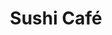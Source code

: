 ---
layout: place
title: Sushi Café
permalink: /minnesota/cottage-grove/sushi-cafe.html
stateAbbr: MN
stateName: Minnesota
cityName: Cottage Grove
seo:
  type: restaurant
  links: http://sushicafemn.com/
place_id: ChIJmSPuNULQ94cRHSDzpXfnzKo
photos:
  - name: >-
      places/ChIJmSPuNULQ94cRHSDzpXfnzKo/photos/AeeoHcLXeRQIMamkDndNf1wxiVhKi5EvSyIVYrUb6NI3X-ngH3wkm37o6Y_OBNjRgQcYvOqAJBv_gfIHxhEgUmubOZbV8RcJruDdH-QKXgD64QbXt6SFJbtBrAOFSYiEcks_8DADmImS-4yMzM9N13duouGOjOEQBkQ3GyZMDFvgnbVTS9TEYZSjKuT_jMTacm-rmaZEKH70QP4AtwgmuxPFheYU-yo1nuDPJkCMq9KLXNCVFbkA_AjCWAs7KaPnyaelXRY9AYT4VGQJcb8YGASyFiY-PMSaSvnT7JlVdS2g5auJGFuEh9b4CtKMilBXDalJT5DDXDTguUCXmRYU15wtz2xYWQnmC1-Vj25HsZp_bNZJKrbybs2mqTfTq7_yhLz6M1lT7cmYqJAfcsAaNQMnIusb4Lerjhy0r4ek9aGSqcGoCTc
    widthPx: 4080
    heightPx: 3072
    authorAttributions:
      - displayName: Alli Tripp
        uri: https://maps.google.com/maps/contrib/105124329941761374050
        photoUri: >-
          https://lh3.googleusercontent.com/a-/ALV-UjV1GQUCfiOKSJ5Tys2F24FF5kQpgYqolnnP4XcOuUU22WFzRdxORA=s100-p-k-no-mo
    flagContentUri: >-
      https://www.google.com/local/imagery/report/?cb_client=maps_api_places.places_api&image_key=!1e10!2sCIHM0ogKEICAgIDZvsngrAE&hl=en-US
    googleMapsUri: >-
      https://www.google.com/maps/place//data=!3m4!1e2!3m2!1sCIHM0ogKEICAgIDZvsngrAE!2e10!4m2!3m1!1s0x87f7d04235ee2399:0xaacce777a5f3201d
  - name: >-
      places/ChIJmSPuNULQ94cRHSDzpXfnzKo/photos/AeeoHcIpX8PjhBhoaHT0QdM2Z_NsiVaGX7cyLag2l7SWMsxP3ajBgJjAJZk6UmCiFq8geShRqd_czB2KgmxnIR7cWuBxlstOIOmap3GM7h3vnLaMyGJ3ay5Ibg5tL4ta5nIGOKIU1fK18nl5slTJNpVXGvOVv9dVxsekDZazuA7h2Xnr5Wzd0ZqNYxwlDBeaNXlZQNfg7k2gTz7TxTogs8BsIRgYTeWGeUS4l1puy2P9PfDSpAbQ6G1Ey5YJDOSXWespN2dEvlJDNoPoBM0rm1j1Jdqcr0hc2pGn6UMdUggVozn-lw
    widthPx: 3854
    heightPx: 2503
    authorAttributions:
      - displayName: Sushi Café
        uri: https://maps.google.com/maps/contrib/118332891153634069126
        photoUri: >-
          https://lh3.googleusercontent.com/a/ACg8ocLWbIpESGpcvQnPO23hFy0WEqXZq721G7AJGngkMJVUxwhzDA=s100-p-k-no-mo
    flagContentUri: >-
      https://www.google.com/local/imagery/report/?cb_client=maps_api_places.places_api&image_key=!1e10!2sAF1QipOAzzr504Y4ThRa57XRizLujfe8xz83LIcprctJ&hl=en-US
    googleMapsUri: >-
      https://www.google.com/maps/place//data=!3m4!1e2!3m2!1sAF1QipOAzzr504Y4ThRa57XRizLujfe8xz83LIcprctJ!2e10!4m2!3m1!1s0x87f7d04235ee2399:0xaacce777a5f3201d
  - name: >-
      places/ChIJmSPuNULQ94cRHSDzpXfnzKo/photos/AeeoHcL9-f13DST-u-sT98qRz7jwC-Elsq45BPD558wGCXoUGi4u_k2R4e1F4kZftpHulJbjUMvcw0SMfX4wAZW4hrOJQfoCNQAUMTGLSI9b0YZjC1-cTP9K8UaHC_-mW_BR55ntIXkMJJHf02AmmBHxbiaXfBxHYPQVw6gRc3NAJdiMbzR-gedEb1fIYA0ND57JiP85S2VylrjzMnnwjdAIYZ0ImVLXBwrEsAE2_39W6y5CbclknTkBy7abxJHy0ughNhSKFV97ln46tV_dh6Xo2um5ljzPcDcJwrBh93IGa5-e4w
    widthPx: 1080
    heightPx: 1080
    authorAttributions:
      - displayName: Sushi Cafe'
        uri: https://maps.google.com/maps/contrib/101789637333500634831
        photoUri: >-
          https://lh3.googleusercontent.com/a-/ALV-UjUL46VXUpr5nau3k8tfw8hGvlDYqNsueL4sd1vpGaavvd64Y9g=s100-p-k-no-mo
    flagContentUri: >-
      https://www.google.com/local/imagery/report/?cb_client=maps_api_places.places_api&image_key=!1e10!2sAF1QipNp2Dy4rlhO4wJsgBPJf40TWnAwn4-_9H3YUZd0&hl=en-US
    googleMapsUri: >-
      https://www.google.com/maps/place//data=!3m4!1e2!3m2!1sAF1QipNp2Dy4rlhO4wJsgBPJf40TWnAwn4-_9H3YUZd0!2e10!4m2!3m1!1s0x87f7d04235ee2399:0xaacce777a5f3201d
  - name: >-
      places/ChIJmSPuNULQ94cRHSDzpXfnzKo/photos/AeeoHcIfaJKqGQMgdSk2S74L0uMBvZLInBy5n30oKhMBl-fe-GZg-Jvh2WkPmsjQlK5zx3RSKwYCMiM1fNxurFVJ8ynsawSBcHTkCtFuJh1UUjDOTExdemVaZaz_JW6nRLaN_IilMco3tojBOJOHbHUIHKcY4d5W6hYL_NEC7wLUytZz_S7mnc02mHzSADYGFZRo0htYhDwl-b2va46hUZxy6Kp7luQc1OIIE_lNRcDDbuKaoxIoTWPUUz18UhHlfnDS2X2LXhDIJ4mMPZ96Jj2RQc4gUWEuH8nRVlvikEIMNnzxKA
    widthPx: 3024
    heightPx: 4032
    authorAttributions:
      - displayName: Sushi Café
        uri: https://maps.google.com/maps/contrib/118332891153634069126
        photoUri: >-
          https://lh3.googleusercontent.com/a/ACg8ocLWbIpESGpcvQnPO23hFy0WEqXZq721G7AJGngkMJVUxwhzDA=s100-p-k-no-mo
    flagContentUri: >-
      https://www.google.com/local/imagery/report/?cb_client=maps_api_places.places_api&image_key=!1e10!2sAF1QipNzO-aQMDNzLaZ_ERWurn2szGl3zpTuZhULl_JP&hl=en-US
    googleMapsUri: >-
      https://www.google.com/maps/place//data=!3m4!1e2!3m2!1sAF1QipNzO-aQMDNzLaZ_ERWurn2szGl3zpTuZhULl_JP!2e10!4m2!3m1!1s0x87f7d04235ee2399:0xaacce777a5f3201d
  - name: >-
      places/ChIJmSPuNULQ94cRHSDzpXfnzKo/photos/AeeoHcL1przfVQQxXVxPSFCXrq3x8LPTgx9Z-Z8VGMEfJRSBEj5oaHGFFNBGH3tBh0wCrHuTC25I7hnnuIv0fsFzrCnwX1szeMrEF63dYV8nHa8whtaIp3Y2IhSvpLViah8GsNyhcY0XHHIovsW1_JMNPcrIf93-6chCZFf79Kd1dbQx2hsAX9ThIWMHUKrZ91EgB3DCOCGsR8Q7WmLvgzZu9tYPSDYRoWvAhvfkXIWOrnaEWEneJsqSPqnlBGT99UwTJoff7G3PAvOzDEPEZpd1XarvILl-7450cp1V78vlDIi-zg
    widthPx: 4032
    heightPx: 3024
    authorAttributions:
      - displayName: Sushi Café
        uri: https://maps.google.com/maps/contrib/118332891153634069126
        photoUri: >-
          https://lh3.googleusercontent.com/a/ACg8ocLWbIpESGpcvQnPO23hFy0WEqXZq721G7AJGngkMJVUxwhzDA=s100-p-k-no-mo
    flagContentUri: >-
      https://www.google.com/local/imagery/report/?cb_client=maps_api_places.places_api&image_key=!1e10!2sAF1QipOj88l9Sf66v0lrOvSdO5DVOHD2yantnxgYL_R5&hl=en-US
    googleMapsUri: >-
      https://www.google.com/maps/place//data=!3m4!1e2!3m2!1sAF1QipOj88l9Sf66v0lrOvSdO5DVOHD2yantnxgYL_R5!2e10!4m2!3m1!1s0x87f7d04235ee2399:0xaacce777a5f3201d
  - name: >-
      places/ChIJmSPuNULQ94cRHSDzpXfnzKo/photos/AeeoHcJL2D9WcmNCZFUxtIKILuMg7R9hos3g49DZzbCT2tjrPTHtDvuFN_tdQenJCt5F08G8bF0AckBejCkRXjPzx9imo4ohoz2ILYWGHrn5_vr32h1Pz0cAPQZ1_iCNI6TdXBp0IF6ko5T2ene-qI9Lo05TGZfWd8fMXoLGgmNfkddCxBbDY_lyd7KXkmi9VfKIEMjRNvQrF6CGf2QJgFGOtpmjhS8y4Zd8Vdl4fAs4h46Qp807E1YM_cjz9JbJnMuogQxrk071cWInIcCfONsObRuFmvqnoOo6P_smeB3kSWxX9A
    widthPx: 4032
    heightPx: 3024
    authorAttributions:
      - displayName: Sushi Café
        uri: https://maps.google.com/maps/contrib/118332891153634069126
        photoUri: >-
          https://lh3.googleusercontent.com/a/ACg8ocLWbIpESGpcvQnPO23hFy0WEqXZq721G7AJGngkMJVUxwhzDA=s100-p-k-no-mo
    flagContentUri: >-
      https://www.google.com/local/imagery/report/?cb_client=maps_api_places.places_api&image_key=!1e10!2sAF1QipNRSeF_IM0zeXQrvkCRNAzRrjdmw75O0DsIvW6-&hl=en-US
    googleMapsUri: >-
      https://www.google.com/maps/place//data=!3m4!1e2!3m2!1sAF1QipNRSeF_IM0zeXQrvkCRNAzRrjdmw75O0DsIvW6-!2e10!4m2!3m1!1s0x87f7d04235ee2399:0xaacce777a5f3201d
  - name: >-
      places/ChIJmSPuNULQ94cRHSDzpXfnzKo/photos/AeeoHcKykhwXYECPoZpaAB_5trkHDOxOpxZUqTB22DECTum3iG1FmrSIngnyHO6869oLSqpCu6UN72DWDg-g0LN_QZCJCoBCX3XQCox0GREvuQWupyom9FKnQrjE-40ox7-ZV7RWnbaBTiRB51iO8yD33aMRTWcJSRSH0_kuEJRnLOME20nWMJkaJ6tVu5z4POM9EsKmJBkqlLq_bx21B3LPr6Lcs_-6oIwxR6qT5NukThfaaZmHGUAw-4mz9P9o1wB2HS3D1cfBx7919RaKmcqPpHhdT9LzryKsIcLM49scCtmrvg
    widthPx: 3024
    heightPx: 4032
    authorAttributions:
      - displayName: Sushi Café
        uri: https://maps.google.com/maps/contrib/118332891153634069126
        photoUri: >-
          https://lh3.googleusercontent.com/a/ACg8ocLWbIpESGpcvQnPO23hFy0WEqXZq721G7AJGngkMJVUxwhzDA=s100-p-k-no-mo
    flagContentUri: >-
      https://www.google.com/local/imagery/report/?cb_client=maps_api_places.places_api&image_key=!1e10!2sAF1QipN7QmsR7fwVt4LahIlUuG9EGDnvIFesXxZ-bOrc&hl=en-US
    googleMapsUri: >-
      https://www.google.com/maps/place//data=!3m4!1e2!3m2!1sAF1QipN7QmsR7fwVt4LahIlUuG9EGDnvIFesXxZ-bOrc!2e10!4m2!3m1!1s0x87f7d04235ee2399:0xaacce777a5f3201d
  - name: >-
      places/ChIJmSPuNULQ94cRHSDzpXfnzKo/photos/AeeoHcJMB7xllrpySiEqmU3NCTFMxdYGKWMDOe73rzPcGMj0uY-uT7-WEVHv2icweAWYKZ1PTJNLUsk-tK2xkjk9pn1PC2tu2saGrgs6XUqhJ9UIKg9OTqYVkO8Qhu8aK10M3iT9Q6MFEOTJGe_ysZkKLaJOrnAOVGNWb7xf7yYKvx1KEAt-8KewgUo7vfZFZcHUAxyOkjQhDkNHL39c_l7RTH4AL6_7uGYp3gOt973J4f3ZlYVZKv-Ny1Wjgx6L_6cpOFCGe8T1vqW6v9HEu5MPkdEU1ZU7CGrEfBm3I9Mft27w5vIT2bmn51Apf9hwCt4vMlxRRMufH_6SnhL_TLUxykMUy8I_ViKk6NNgmrnT-EgGjQ69cJp7nOI6t1l-nbAHcvtwjbd6kVgTV5GzhGr3Sud5CptuLGTUHHyz87G1Hcouy4Im
    widthPx: 4000
    heightPx: 3000
    authorAttributions:
      - displayName: James Wallin
        uri: https://maps.google.com/maps/contrib/110720689584518407701
        photoUri: >-
          https://lh3.googleusercontent.com/a-/ALV-UjUtFtvymlD-Oe2GeZDCBahOVYj5pPgwWNRQEdqIkvKEeB0nwq0=s100-p-k-no-mo
    flagContentUri: >-
      https://www.google.com/local/imagery/report/?cb_client=maps_api_places.places_api&image_key=!1e10!2sCIHM0ogKEICAgICXu-W90AE&hl=en-US
    googleMapsUri: >-
      https://www.google.com/maps/place//data=!3m4!1e2!3m2!1sCIHM0ogKEICAgICXu-W90AE!2e10!4m2!3m1!1s0x87f7d04235ee2399:0xaacce777a5f3201d
  - name: >-
      places/ChIJmSPuNULQ94cRHSDzpXfnzKo/photos/AeeoHcJeYwx9W4L2qD-VaWlb3IhMSOp2Ve_ghyQ4Jrawi-CHt7vGaOcFrbGyhqrQB2U1WHz6u1xXNnaghStEV9Tb2OXnaT9BDLcV-v_J46dc3HsVQ4D_rfh_d4Av_qzqXGO28_maec7V7F4jR1SyukSZDXKLZ0PQjJlQoNAhdxHvjpNR0fVqvaYEEILXREbypwV9sVEESB3qfA_RPhxWxsu_7OHgK4ZVtN8SJiWZheNBjMotJT8Idp6BajkesahuIVZ8g0pOS-tb-powfDWlqLeOhsA-dSPwz3sgsf5uB7jxSZhFMIIaRMvOVys5boJCzIrgbHxN1P-eu9LgCkRmAMxfptw5iO7tnxzYrx8oKOCNjKY1NwcsztfbkY_PyLUV_fre7yIf7ECI-7qr9XCKi7lCPXMJ1fvaxTlI2yGSoZyBjwL96UWt
    widthPx: 3024
    heightPx: 4032
    authorAttributions:
      - displayName: Mike Chu
        uri: https://maps.google.com/maps/contrib/110751487614791453950
        photoUri: >-
          https://lh3.googleusercontent.com/a-/ALV-UjUmb8swEQH0z8jOVnp1I1IpQQvbvd24o68b-psF-KAXUT1RL58=s100-p-k-no-mo
    flagContentUri: >-
      https://www.google.com/local/imagery/report/?cb_client=maps_api_places.places_api&image_key=!1e10!2sCIHM0ogKEICAgICM6KupjQE&hl=en-US
    googleMapsUri: >-
      https://www.google.com/maps/place//data=!3m4!1e2!3m2!1sCIHM0ogKEICAgICM6KupjQE!2e10!4m2!3m1!1s0x87f7d04235ee2399:0xaacce777a5f3201d
  - name: >-
      places/ChIJmSPuNULQ94cRHSDzpXfnzKo/photos/AeeoHcJ2gUMuMOByaIM_1uJC0X8Z9hZXW-D-QxCqKEB9VR7bpbXgJmRrBXVvffcZ_kNc5rI_QZaFyBkWEeVmVOmCL9z-SuUHXbyheCS05zN028ikFOUN0s-R1SJ9v-KkqHMoEAgpFVv079Hytd-0xwskKicrQgOrEtkgqzvd0Nc8YeU79hRc1hVEk-oobsfN8M9A-VoLbv0SIZvpzShfskukWlcAkeo3CPCeI7JG2CsskubgvbLTRb44HOEGTEufQgXlpg4DClZqiUjS_pWgRD-Xaqc4da3FYNLhS3jOw2FfBaXXeLGpYSZu-H0rnU7SnNKFX9MaV3fMO3K4_w4--Adu8ObsJbYSlJM00WYQY2OMoJvtsb8VFhBJZdAwn09lQluOvxedwnYeb6dLsHVxbbsAvUErklgPDinleq_B3dgU1Cc
    widthPx: 4032
    heightPx: 2268
    authorAttributions:
      - displayName: Jeanne Sundby
        uri: https://maps.google.com/maps/contrib/104178418672646241293
        photoUri: >-
          https://lh3.googleusercontent.com/a/ACg8ocJFFjZWIjsyS3msamPKCADm9ZokUTcoDb2T9ldJEYgMNWxWsw=s100-p-k-no-mo
    flagContentUri: >-
      https://www.google.com/local/imagery/report/?cb_client=maps_api_places.places_api&image_key=!1e10!2sCIHM0ogKEICAgIDqn9yDUw&hl=en-US
    googleMapsUri: >-
      https://www.google.com/maps/place//data=!3m4!1e2!3m2!1sCIHM0ogKEICAgIDqn9yDUw!2e10!4m2!3m1!1s0x87f7d04235ee2399:0xaacce777a5f3201d
address: 7750 Harkness Ave S, Cottage Grove, MN 55016, USA
street: 7750 Harkness Ave S
city: Cottage Grove
state: MN
zip: '55016'
country: USA
neighborhood: null
latitude: '44.836823'
longitude: '-92.959800'
accessibility_options:
  wheelchairAccessibleParking: true
  wheelchairAccessibleEntrance: true
business_status: OPERATIONAL
name: Sushi Café
google_maps_links:
  directionsUri: >-
    https://www.google.com/maps/dir//''/data=!4m7!4m6!1m1!4e2!1m2!1m1!1s0x87f7d04235ee2399:0xaacce777a5f3201d!3e0
  placeUri: https://maps.google.com/?cid=12307466382768021533
  writeAReviewUri: >-
    https://www.google.com/maps/place//data=!4m3!3m2!1s0x87f7d04235ee2399:0xaacce777a5f3201d!12e1
  reviewsUri: >-
    https://www.google.com/maps/place//data=!4m4!3m3!1s0x87f7d04235ee2399:0xaacce777a5f3201d!9m1!1b1
  photosUri: >-
    https://www.google.com/maps/place//data=!4m3!3m2!1s0x87f7d04235ee2399:0xaacce777a5f3201d!10e5
primary_type: Japanese Restaurant
opening_hours:
  regular: null
  current: null
secondary_opening_hours:
  regular:
    weekdayDescriptions: null
    type: null
  current:
    weekdayDescriptions: null
    type: null
phone: (651) 683-2048
price_level: PRICE_LEVEL_MODERATE
price_range: $10 &ndash; $20
rating: '4.2'
rating_count: 0
website: http://sushicafemn.com/
description: >-
  Discover Sushi Café in Cottage Grove, MN$$$Nestled in Cottage Grove, MN, Sushi
  Café stands out as a welcoming spot for enjoying authentic Japanese flavors,
  offering a casual atmosphere perfect for casual diners seeking fresh sushi and
  more. This spot delights with a variety of noodle dishes, creative sushi
  rolls, and refreshing bubble teas, all served in a relaxed setting that
  emphasizes accessibility features like wheelchair-friendly entrances. Patrons
  appreciate the generous portions and thoughtful menu options that cater to
  different tastes, making it a go-to choice for those exploring sushi
  restaurants nearby. With its moderate pricing and inviting vibe, it's an ideal
  destination for anyone craving Japanese-inspired meals without the formality.
generative_summary: >-
  Discover Sushi Café in Cottage Grove, MN$$$Nestled in Cottage Grove, MN, Sushi
  Café stands out as a welcoming spot for enjoying authentic Japanese flavors,
  offering a casual atmosphere perfect for casual diners seeking fresh sushi and
  more. This spot delights with a variety of noodle dishes, creative sushi
  rolls, and refreshing bubble teas, all served in a relaxed setting that
  emphasizes accessibility features like wheelchair-friendly entrances. Patrons
  appreciate the generous portions and thoughtful menu options that cater to
  different tastes, making it a go-to choice for those exploring sushi
  restaurants nearby. With its moderate pricing and inviting vibe, it's an ideal
  destination for anyone craving Japanese-inspired meals without the formality.
generative_disclosure: Summarized by AI using the Grok-3-Mini model.
reviews:
  - name: >-
      places/ChIJmSPuNULQ94cRHSDzpXfnzKo/reviews/ChdDSUhNMG9nS0VJQ0FnSUNYdS1XOTRBRRAB
    relativePublishTimeDescription: 5 months ago
    rating: 4
    text:
      text: >-
        I want to start off with that sushi isn't my favorite go to.  But I did
        have someone with who loves sushi and eats it quite frequently.


        The first thing I want to speak to is on the menus, the prices were
        crossed off and hand written ones were in place. The hand writing was
        difficult, at best, to make out. Personally, not a fan of that.


        I did defer to the person that was with, who loves sushi for their
        input. Their opinion was the sushi was fresh. The texture was perfect,
        and the flavor was spot on. However, they said the Wasabi wasn't very
        spicy or flavorful.


        I tried the General Tso's chicken with white rice. I thought the rice
        was superb! I really enjoyed it. The chicken was good, but very chewy.


        They had a large selection of Boba tea. Again, not my thing, but
        something I feel I should point out.


        I felt that overall, it was a bit pricey. Staff was friendly. But,
        again, you don't really know the prices as they write them onto the
        menus.


        I hope this helps. Cheers!
      languageCode: en
    originalText:
      text: >-
        I want to start off with that sushi isn't my favorite go to.  But I did
        have someone with who loves sushi and eats it quite frequently.


        The first thing I want to speak to is on the menus, the prices were
        crossed off and hand written ones were in place. The hand writing was
        difficult, at best, to make out. Personally, not a fan of that.


        I did defer to the person that was with, who loves sushi for their
        input. Their opinion was the sushi was fresh. The texture was perfect,
        and the flavor was spot on. However, they said the Wasabi wasn't very
        spicy or flavorful.


        I tried the General Tso's chicken with white rice. I thought the rice
        was superb! I really enjoyed it. The chicken was good, but very chewy.


        They had a large selection of Boba tea. Again, not my thing, but
        something I feel I should point out.


        I felt that overall, it was a bit pricey. Staff was friendly. But,
        again, you don't really know the prices as they write them onto the
        menus.


        I hope this helps. Cheers!
      languageCode: en
    authorAttribution:
      displayName: James Wallin
      uri: https://www.google.com/maps/contrib/110720689584518407701/reviews
      photoUri: >-
        https://lh3.googleusercontent.com/a-/ALV-UjUtFtvymlD-Oe2GeZDCBahOVYj5pPgwWNRQEdqIkvKEeB0nwq0=s128-c0x00000000-cc-rp-mo-ba6
    publishTime: '2024-10-21T00:57:27.639579Z'
    flagContentUri: >-
      https://www.google.com/local/review/rap/report?postId=ChdDSUhNMG9nS0VJQ0FnSUNYdS1XOTRBRRAB&d=17924085&t=1
    googleMapsUri: >-
      https://www.google.com/maps/reviews/data=!4m6!14m5!1m4!2m3!1sChdDSUhNMG9nS0VJQ0FnSUNYdS1XOTRBRRAB!2m1!1s0x87f7d04235ee2399:0xaacce777a5f3201d
  - name: >-
      places/ChIJmSPuNULQ94cRHSDzpXfnzKo/reviews/ChZDSUhNMG9nS0VJQ0FnTUR3OUp6M1FnEAE
    relativePublishTimeDescription: 2 weeks ago
    rating: 3
    text:
      text: >-
        Hair?:

        I often go to Sushi Cafe to get a boba and an occasional poke bowl and I
        honestly love going here! But… the 2 out of the 2 times i’ve gotten a
        poke bowl, I’ve found HAIR in my salmon. I still do love this place,
        enjoy the environment and how amazingly kind the workers are, I would
        just love to see some hair nets or some more precautions for sanitary
        reasons.
      languageCode: en
    originalText:
      text: >-
        Hair?:

        I often go to Sushi Cafe to get a boba and an occasional poke bowl and I
        honestly love going here! But… the 2 out of the 2 times i’ve gotten a
        poke bowl, I’ve found HAIR in my salmon. I still do love this place,
        enjoy the environment and how amazingly kind the workers are, I would
        just love to see some hair nets or some more precautions for sanitary
        reasons.
      languageCode: en
    authorAttribution:
      displayName: Sydney Phan
      uri: https://www.google.com/maps/contrib/106888330663909951829/reviews
      photoUri: >-
        https://lh3.googleusercontent.com/a/ACg8ocJ4G4q_yKZ_sKZU5mHVVEcxmY7043z1izVQGPZ-0Fmb6lnVzA=s128-c0x00000000-cc-rp-mo
    publishTime: '2025-03-24T00:57:54.792172Z'
    flagContentUri: >-
      https://www.google.com/local/review/rap/report?postId=ChZDSUhNMG9nS0VJQ0FnTUR3OUp6M1FnEAE&d=17924085&t=1
    googleMapsUri: >-
      https://www.google.com/maps/reviews/data=!4m6!14m5!1m4!2m3!1sChZDSUhNMG9nS0VJQ0FnTUR3OUp6M1FnEAE!2m1!1s0x87f7d04235ee2399:0xaacce777a5f3201d
  - name: >-
      places/ChIJmSPuNULQ94cRHSDzpXfnzKo/reviews/ChdDSUhNMG9nS0VJQ0FnSUNUeDh5OF93RRAB
    relativePublishTimeDescription: 10 months ago
    rating: 1
    text:
      text: >-
        What happened to this place. 5 years ago this place was good. The food
        was on point, the staff didn’t do pull-ups in the doorway… To call it
        disgusting doesn’t do it justice. The rice was the only thing I could
        take more than a few bites of and even that was questionable.


        As far as the “tuna” in my spicy “tuna” roll goes. I’m pretty sure
        that’s not tuna. If anything it’s just bread crumbs mixed with spicy
        mayo. I’m also pretty sure the chicken was precooked along with the
        rice. How do you explain rice that is hot and cool in the same bite ?
        And the miso soup, it’s more like dish water, how can your miso soup be
        so cloudy. A good miso is the same as Pho, if it’s cloudy you need more
        work…


        As far as reading the reviews and responses from the owner. This owner
        probably doesn’t know how to run a restaurant much less staff it. The
        food is below average for the prices you are charging. I ran restaurant
        for 12 years and this one makes me sad because it was once good…
        whatever happened definitely reflects through to your guests…


        and you don’t need that many to-go boxes…
      languageCode: en
    originalText:
      text: >-
        What happened to this place. 5 years ago this place was good. The food
        was on point, the staff didn’t do pull-ups in the doorway… To call it
        disgusting doesn’t do it justice. The rice was the only thing I could
        take more than a few bites of and even that was questionable.


        As far as the “tuna” in my spicy “tuna” roll goes. I’m pretty sure
        that’s not tuna. If anything it’s just bread crumbs mixed with spicy
        mayo. I’m also pretty sure the chicken was precooked along with the
        rice. How do you explain rice that is hot and cool in the same bite ?
        And the miso soup, it’s more like dish water, how can your miso soup be
        so cloudy. A good miso is the same as Pho, if it’s cloudy you need more
        work…


        As far as reading the reviews and responses from the owner. This owner
        probably doesn’t know how to run a restaurant much less staff it. The
        food is below average for the prices you are charging. I ran restaurant
        for 12 years and this one makes me sad because it was once good…
        whatever happened definitely reflects through to your guests…


        and you don’t need that many to-go boxes…
      languageCode: en
    authorAttribution:
      displayName: MrDizzy 318
      uri: https://www.google.com/maps/contrib/114565612460357298099/reviews
      photoUri: >-
        https://lh3.googleusercontent.com/a-/ALV-UjVcYenXtQ1_g8enf7uYTK8yYZYUii0kQ6zMmQAM3BvVmphTIVtE=s128-c0x00000000-cc-rp-mo-ba3
    publishTime: '2024-05-19T19:56:47.592455Z'
    flagContentUri: >-
      https://www.google.com/local/review/rap/report?postId=ChdDSUhNMG9nS0VJQ0FnSUNUeDh5OF93RRAB&d=17924085&t=1
    googleMapsUri: >-
      https://www.google.com/maps/reviews/data=!4m6!14m5!1m4!2m3!1sChdDSUhNMG9nS0VJQ0FnSUNUeDh5OF93RRAB!2m1!1s0x87f7d04235ee2399:0xaacce777a5f3201d
  - name: >-
      places/ChIJmSPuNULQ94cRHSDzpXfnzKo/reviews/ChZDSUhNMG9nS0VJQ0FnSURrdllfNGRBEAE
    relativePublishTimeDescription: 5 years ago
    rating: 5
    text:
      text: >-
        What a surprise!! This place is amazing. I didnt think a tiny sushi
        place out  in the suburbs can serve up such delicious food. Boy, was I
        wrong. We came once before but was turned away because of the price. But
        after reading constant positive reviews from a local FB page, I had to
        try. I ordered the salmon poke bowl with greens. It came with miso soup
        and side salad. The ginger dressing for the salad was awesome; it was
        the perfect balance of sweet, sour, and subtle spice. The poke bowl was
        the best part, generous portions of meat. I was afraid the bowl was
        going to be 80% greens, which is how other places do it because they're
        stingy cheap. The fish tasted great and the toppings were great. I would
        love to go back. The CA roll was good too.
      languageCode: en
    originalText:
      text: >-
        What a surprise!! This place is amazing. I didnt think a tiny sushi
        place out  in the suburbs can serve up such delicious food. Boy, was I
        wrong. We came once before but was turned away because of the price. But
        after reading constant positive reviews from a local FB page, I had to
        try. I ordered the salmon poke bowl with greens. It came with miso soup
        and side salad. The ginger dressing for the salad was awesome; it was
        the perfect balance of sweet, sour, and subtle spice. The poke bowl was
        the best part, generous portions of meat. I was afraid the bowl was
        going to be 80% greens, which is how other places do it because they're
        stingy cheap. The fish tasted great and the toppings were great. I would
        love to go back. The CA roll was good too.
      languageCode: en
    authorAttribution:
      displayName: Kong Vang
      uri: https://www.google.com/maps/contrib/116317579631488669126/reviews
      photoUri: >-
        https://lh3.googleusercontent.com/a-/ALV-UjXF-mgLBlJlUXT6dwIPkceaYHW0FCJ6SxolgjhJpXVAG0TF8FxQ=s128-c0x00000000-cc-rp-mo-ba5
    publishTime: '2020-01-20T00:07:49.527947Z'
    flagContentUri: >-
      https://www.google.com/local/review/rap/report?postId=ChZDSUhNMG9nS0VJQ0FnSURrdllfNGRBEAE&d=17924085&t=1
    googleMapsUri: >-
      https://www.google.com/maps/reviews/data=!4m6!14m5!1m4!2m3!1sChZDSUhNMG9nS0VJQ0FnSURrdllfNGRBEAE!2m1!1s0x87f7d04235ee2399:0xaacce777a5f3201d
  - name: >-
      places/ChIJmSPuNULQ94cRHSDzpXfnzKo/reviews/ChZDSUhNMG9nS0VJQ0FnSURNLXN5VktREAE
    relativePublishTimeDescription: 5 years ago
    rating: 5
    text:
      text: >-
        The restaurant is clean and nice. We got the pecan shrimp, crunch roll,
        shrimp tempura roll, and chicken Pad Thai. The food portions were big,
        food tastes great, and the pricing is reasonable.
      languageCode: en
    originalText:
      text: >-
        The restaurant is clean and nice. We got the pecan shrimp, crunch roll,
        shrimp tempura roll, and chicken Pad Thai. The food portions were big,
        food tastes great, and the pricing is reasonable.
      languageCode: en
    authorAttribution:
      displayName: Jennifer Flynn
      uri: https://www.google.com/maps/contrib/118291535543192915339/reviews
      photoUri: >-
        https://lh3.googleusercontent.com/a-/ALV-UjVFaO57KwZWQDPIsmHvwDtnH7B061svuRJUrkgmkoAdSoCx50Of=s128-c0x00000000-cc-rp-mo-ba3
    publishTime: '2019-12-27T17:56:30.724365Z'
    flagContentUri: >-
      https://www.google.com/local/review/rap/report?postId=ChZDSUhNMG9nS0VJQ0FnSURNLXN5VktREAE&d=17924085&t=1
    googleMapsUri: >-
      https://www.google.com/maps/reviews/data=!4m6!14m5!1m4!2m3!1sChZDSUhNMG9nS0VJQ0FnSURNLXN5VktREAE!2m1!1s0x87f7d04235ee2399:0xaacce777a5f3201d
review_summary: >-
  Visitor Feedback on Sushi Café$$$Folks chatting about Sushi Café often
  highlight the fresh flavors and hearty portions that make meals feel
  satisfying and worthwhile, with many enjoying the variety of sushi and bubble
  teas on offer. While some note that certain items like wasabi could use a bit
  more zest, the overall experience tends to shine through with friendly service
  and a cozy environment that keeps people coming back. It's common to hear
  praise for the clean space and accessible options, though a few mentions of
  minor inconsistencies remind us that even great spots have room to refine
  their preparations. All in all, if you're hunting for top-rated sushi places
  near you, this one delivers a solid mix of hits that balance fun vibes with
  honest, everyday appeal.
review_disclosure: Summarized by AI using the Grok-3-Mini model.
parking_options:
  freeParkingLot: true
  freeStreetParking: true
  valetParking: false
payment_options:
  acceptsCreditCards: true
  acceptsDebitCards: true
  acceptsCashOnly: false
  acceptsNfc: true
allow_dogs: null
curbside_pickup: false
delivery: true
dine_in: true
good_for_children: true
good_for_groups: true
good_for_sports: false
live_music: false
menu_for_children: false
outdoor_seating: true
reservable: true
restroom: true
serves_beer: false
serves_breakfast: false
serves_brunch: true
serves_cocktails: false
serves_coffee: false
serves_dinner: true
serves_dessert: null
serves_lunch: true
serves_vegetarian_food: true
serves_wine: false
takeout: true
update_category: pro
places_description: null

---